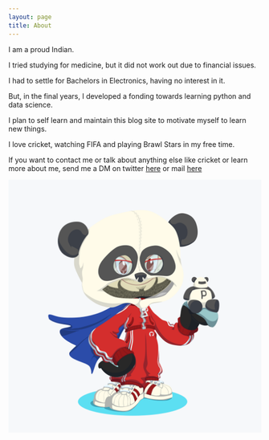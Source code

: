 ```yaml
---
layout: page
title: About
---
```


I am a proud Indian.

I tried studying for medicine, but it did not work out due to financial issues.

I had to settle for Bachelors in Electronics, having no interest in it.

But, in the final years, I developed a fonding towards learning python and data science.

I plan to self learn and maintain this blog site to motivate myself to learn new things.

I love cricket, watching FIFA and playing Brawl Stars in my free time.

If you want to contact me or talk about anything else like cricket or learn more about me, send me a DM on twitter [here](https://twitter.com/kunalr01) or mail [here](rustagi.kunal@outlook.com) 

![site on-line](/assets/octocat.png)
